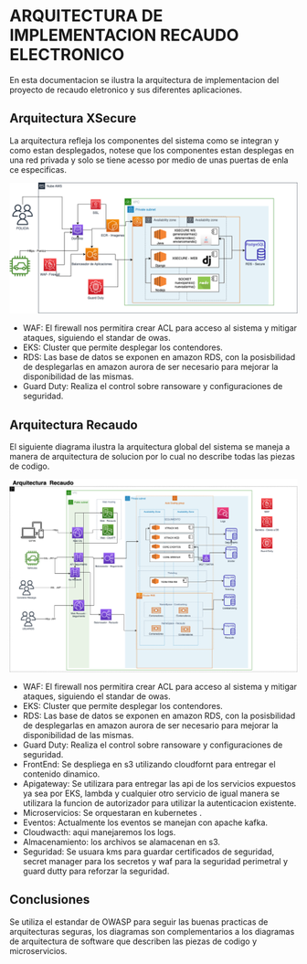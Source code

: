 # ARQUITECTURA DE IMPLEMENTACION RECAUDO ELECTRONICO

En esta documentacion se ilustra la arquitectura de implementacion del proyecto de recaudo eletronico y sus diferentes aplicaciones.

## Arquitectura XSecure

La arquitectura refleja los componentes del sistema como se integran y como estan desplegados, notese que los componentes estan desplegas en una red privada y solo se tiene acesso por medio de unas puertas de enla ce especificas.

![](img/xsecure-EKS.png)

- WAF: El firewall nos permitira crear ACL para acceso al sistema y mitigar ataques, siguiendo el standar de owas.
- EKS: Cluster que permite desplegar los contendores.
- RDS: Las base de datos se exponen en amazon RDS, con la posisbilidad de desplegarlas en amazon aurora de ser necesario para mejorar la disponibilidad de las mismas.
- Guard Duty: Realiza el control sobre ransoware y configuraciones de seguridad.

## Arquitectura Recaudo
El siguiente diagrama ilustra la arquitectura global del sistema se maneja a manera de arquitectura de solucion por lo cual no describe todas las piezas de codigo.

![](img/recaudo-con-seguridad.png)

- WAF: El firewall nos permitira crear ACL para acceso al sistema y mitigar ataques, siguiendo el standar de owas.
- EKS: Cluster que permite desplegar los contendores.
- RDS: Las base de datos se exponen en amazon RDS, con la posisbilidad de desplegarlas en amazon aurora de ser necesario para mejorar la disponibilidad de las mismas.
- Guard Duty: Realiza el control sobre ransoware y configuraciones de seguridad.
- FrontEnd: Se despliega en s3 utilizando cloudfornt para entregar el contenido dinamico.
- Apigateway: Se utilizara para entregar las api de los servicios expuestos ya sea por EKS, lambda y cualquier otro servicio de igual manera se utilizara la funcion de autorizador para utilizar la autenticacion existente.
- Microservicios: Se orquestaran en kubernetes .
- Eventos: Actualmente los eventos se manejan con apache kafka.
- Cloudwacth: aqui manejaremos los logs.
- Almacenamiento: los archivos se alamacenan en s3.
- Seguridad: Se usuara kms para guardar certificados de seguridad, secret manager para los secretos y waf para la seguridad perimetral y guard dutty para reforzar la seguridad.



## Conclusiones

Se utiliza el estandar de OWASP para seguir las buenas practicas de arquitecturas seguras, los diagramas son complementarios a los diagramas de arquitectura de software que describen las piezas de codigo y microservicios.


